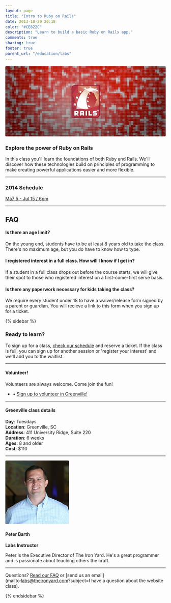 ```yaml
---
layout: page
title: "Intro to Ruby on Rails"
date: 2013-10-29 20:18
color: "#CE822C"
description: "Learn to build a basic Ruby on Rails app."
comments: true
sharing: true
footer: true
parent_url: "/education/labs"
---
```


<img src="/images/education/labs/labs-intro-to-ruby-on-rails.jpg" style="border-radius: 3px;">

### Explore the power of Ruby on Rails

In this class you'll learn the foundations of both Ruby and Rails. We'll discover how these technologies build on principles of programming to make creating powerful applications easier and more flexible. 

---
<a id="schedule"></a>

### 2014 Schedule

<a href="https://tito.io/the-iron-yard/greenville-labs-intro-to-ruby-on-rails-may-2014" class="button"> Ma7 5 - Jul 15 / 6pm</a>

---
<a id="faq"></a>
## FAQ

#### Is there an age limit?

On the young end, students have to be at least 8 years old to take the class. There's no maximum age, but you do have to know how to type. 

#### I registered interest in a full class. How will I know if I get in? 

If a student in a full class drops out before the course starts, we will give their spot to those who registered interest on a first-come-first serve basis. 

#### Is there any paperwork necessary for kids taking the class? 

We require every student under 18 to have a waiver/release form signed by a parent or guardian. You will recieve a link to this form when you sign up for a ticket. 

{% sidebar %}

### Ready to learn?

To sign up for a class, [check our schedule](#schedule) and reserve a ticket. If the class is full, you can sign up for another session or 'register your interest' and we'll add you to the waitlist. 

---

#### Volunteer!

Volunteers are always welcome. Come join the fun! 

<ul>
  <li>• <a href="http://eepurl.com/DWqpb"> Sign up to volunteer in Greenville!</a></li>
</ul>

---
#### Greenville class details

**Day**: Tuesdays  
**Location**: Greenville, SC  
**Address**: 411 University Ridge, Suite 220  
**Duration**: 6 weeks  
**Ages**: 8 and older  
**Cost**: $110  

---

<img src="/images/about/peter-barth.jpg" style="border-radius: 3px;">

#### Peter Barth

**Labs Instructor**

Peter is the Executive Director of The Iron Yard. He's a great programmer and is passionate about teaching others the craft. 

---

Questions? [Read our FAQ](#faq) or [send us an email](mailto:labs@theironyard.com?subject=I have a question about the website class).

{% endsidebar %}

